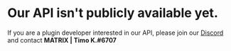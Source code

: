 <!--# Title on what is being explained
Explanation here
<br>

# Code example

```Code```-->

# Our API isn't publicly available yet.
If you are a plugin developer interested in our API, please join our [Discord](https://discord.gg/yZbqbKfJGh) and contact **MATRIX | Timo K.#6707**